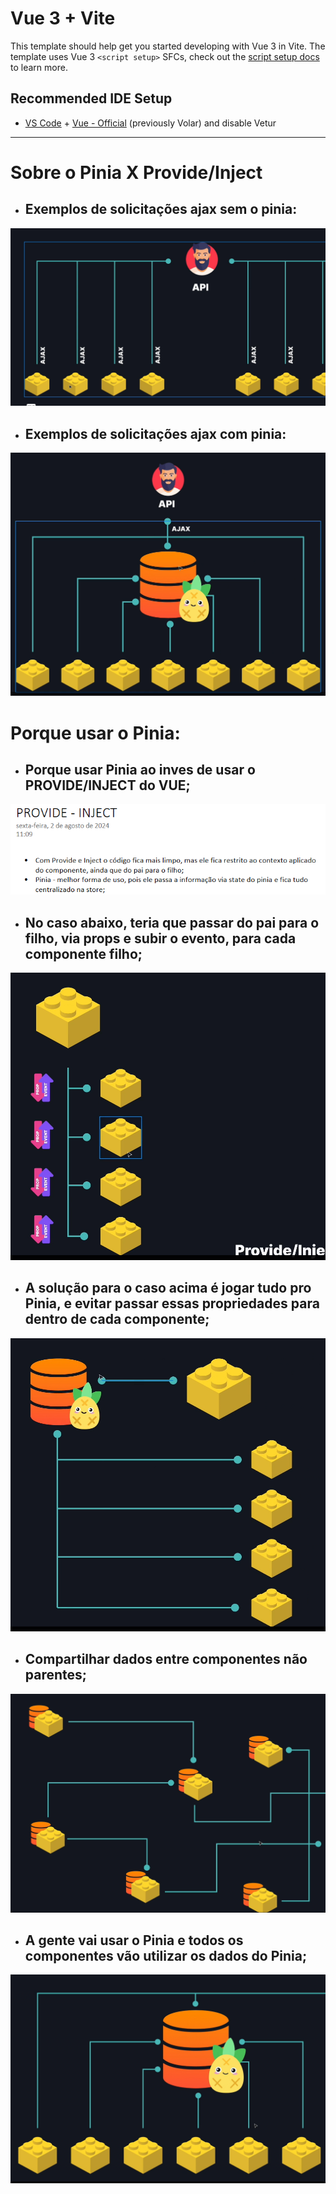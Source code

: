 # Vue 3 + Vite

This template should help get you started developing with Vue 3 in Vite. The template uses Vue 3 `<script setup>` SFCs, check out the [script setup docs](https://v3.vuejs.org/api/sfc-script-setup.html#sfc-script-setup) to learn more.

## Recommended IDE Setup

- [VS Code](https://code.visualstudio.com/) + [Vue - Official](https://marketplace.visualstudio.com/items?itemName=Vue.volar) (previously Volar) and disable Vetur

-----------------------------------------------------

# Sobre o Pinia X Provide/Inject

- ## Exemplos de solicitações ajax sem o pinia:

![img.png](img.png)

- ## Exemplos de solicitações ajax com pinia:

![img_1.png](img_1.png)

# Porque usar o Pinia:

- ## Porque usar Pinia ao inves de usar o PROVIDE/INJECT do VUE;

![img_2.png](img_2.png)

- ## No caso abaixo, teria que passar do pai para o filho, via props e subir o evento, para cada componente filho;

![img_3.png](img_3.png)

- ## A solução para o caso acima é jogar tudo pro Pinia, e evitar passar essas propriedades para dentro de cada componente;

![img_4.png](img_4.png)

- ## Compartilhar dados entre componentes não parentes;

![img_5.png](img_5.png)

- ## A gente vai usar o Pinia e todos os componentes vão utilizar os dados do Pinia;

![img_6.png](img_6.png)




